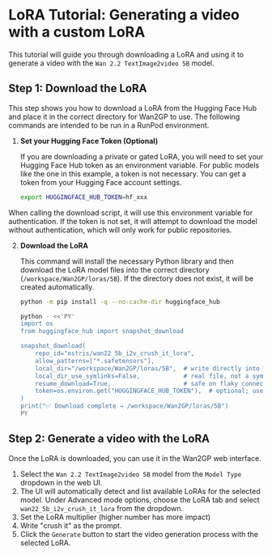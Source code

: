 # LoRA Tutorial: Generating a video with a custom LoRA

This tutorial will guide you through downloading a LoRA and using it to generate a video with the `Wan 2.2 TextImage2video 5B` model.

## Step 1: Download the LoRA

This step shows you how to download a LoRA from the Hugging Face Hub and place it in the correct directory for Wan2GP to use. The following commands are intended to be run in a RunPod environment.

1.  **Set your Hugging Face Token (Optional)**

    If you are downloading a private or gated LoRA, you will need to set your Hugging Face Hub token as an environment variable. For public models like the one in this example, a token is not necessary. You can get a token from your Hugging Face account settings.

    ```bash
    export HUGGINGFACE_HUB_TOKEN=hf_xxx
    ```

When calling the download script, it will use this environment variable for authentication. If the token is not set, it will attempt to download the model without authentication, which will only work for public repositories.

2.  **Download the LoRA**

    This command will install the necessary Python library and then download the LoRA model files into the correct directory (`/workspace/Wan2GP/loras/5B`). If the directory does not exist, it will be created automatically.

    ```bash
    python -m pip install -q --no-cache-dir huggingface_hub

    python - <<'PY'
    import os
    from huggingface_hub import snapshot_download

    snapshot_download(
        repo_id="ostris/wan22_5b_i2v_crush_it_lora",
        allow_patterns=["*.safetensors"],
        local_dir="/workspace/Wan2GP/loras/5B",  # write directly into Wan2GP's LoRA dir
        local_dir_use_symlinks=False,            # real file, not a symlink
        resume_download=True,                    # safe on flaky connections
        token=os.environ.get("HUGGINGFACE_HUB_TOKEN"),  # optional; uses env var if set
    )
    print("✅ Download complete → /workspace/Wan2GP/loras/5B")
    PY
    ```

## Step 2: Generate a video with the LoRA

Once the LoRA is downloaded, you can use it in the Wan2GP web interface.

1.  Select the `Wan 2.2 TextImage2video 5B` model from the `Model Type` dropdown in the web UI.
2.  The UI will automatically detect and list available LoRAs for the selected model. Under Advanced mode options, choose the LoRA tab and select `wan22_5b_i2v_crush_it_lora` from the dropdown.
3.  Set the LoRA multiplier (higher number has more impact)
4.  Write "crush it" as the prompt.
5.  Click the `Generate` button to start the video generation process with the selected LoRA.
